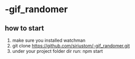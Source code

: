 # -gif_randomer

## how to start
1. make sure you installed watchman
2. git clone https://github.com/siriustom/-gif_randomer.git
3. under your project folder dir run: npm start
